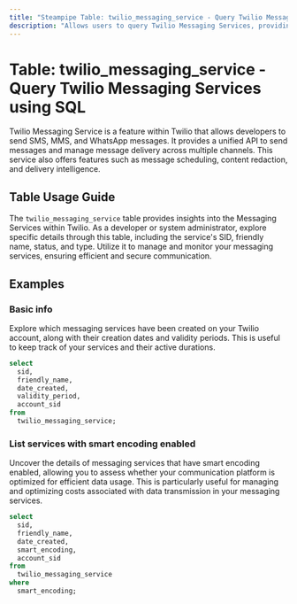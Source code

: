 ```yaml
---
title: "Steampipe Table: twilio_messaging_service - Query Twilio Messaging Services using SQL"
description: "Allows users to query Twilio Messaging Services, providing details on the messaging service's SID, friendly name, status, type, and more."
---
```


# Table: twilio_messaging_service - Query Twilio Messaging Services using SQL

Twilio Messaging Service is a feature within Twilio that allows developers to send SMS, MMS, and WhatsApp messages. It provides a unified API to send messages and manage message delivery across multiple channels. This service also offers features such as message scheduling, content redaction, and delivery intelligence.

## Table Usage Guide

The `twilio_messaging_service` table provides insights into the Messaging Services within Twilio. As a developer or system administrator, explore specific details through this table, including the service's SID, friendly name, status, and type. Utilize it to manage and monitor your messaging services, ensuring efficient and secure communication.

## Examples

### Basic info
Explore which messaging services have been created on your Twilio account, along with their creation dates and validity periods. This is useful to keep track of your services and their active durations.

```sql
select
  sid,
  friendly_name,
  date_created,
  validity_period,
  account_sid
from
  twilio_messaging_service;
```

### List services with smart encoding enabled
Uncover the details of messaging services that have smart encoding enabled, allowing you to assess whether your communication platform is optimized for efficient data usage. This is particularly useful for managing and optimizing costs associated with data transmission in your messaging services.

```sql
select
  sid,
  friendly_name,
  date_created,
  smart_encoding,
  account_sid
from
  twilio_messaging_service
where
  smart_encoding;
```